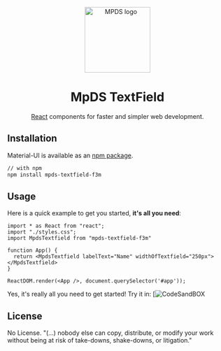 <p align="center">
  <a href="https://mpds.f3m.pt/" rel="noopener" target="_blank"><img width="150" src="https://imgur.com/OANOfLI" alt="MPDS logo"></a></p>
</p>

<h1 align="center">MpDS TextField</h1>

<div align="center">

[React](https://reactjs.org/) components for faster and simpler web development.
<!--
[![license](https://img.shields.io/badge/license-MIT-blue.svg)](https://github.com/mui-org/material-ui/blob/master/LICENSE)
[![npm latest package](https://img.shields.io/npm/v/@material-ui/core/latest.svg)](https://www.npmjs.com/package/@material-ui/core)
[![npm next package](https://img.shields.io/npm/v/@material-ui/core/next.svg)](https://www.npmjs.com/package/@material-ui/core)
[![npm downloads](https://img.shields.io/npm/dm/@material-ui/core.svg)](https://www.npmjs.com/package/@material-ui/core)
[![CircleCI](https://img.shields.io/circleci/project/github/mui-org/material-ui/next.svg)](https://app.circleci.com/pipelines/github/mui-org/material-ui?branch=next)
[![Coverage Status](https://img.shields.io/codecov/c/github/mui-org/material-ui/next.svg)](https://codecov.io/gh/mui-org/material-ui/branch/next)
[![Follow on Twitter](https://img.shields.io/twitter/follow/MaterialUI.svg?label=follow+Material-UI)](https://twitter.com/MaterialUI)
[![Dependabot Status](https://api.dependabot.com/badges/status?host=github&repo=mui-org/material-ui)](https://dependabot.com)
[![Average time to resolve an issue](https://isitmaintained.com/badge/resolution/mui-org/material-ui.svg)](https://isitmaintained.com/project/mui-org/material-ui 'Average time to resolve an issue')
[![Crowdin](https://badges.crowdin.net/material-ui-docs/localized.svg)](https://translate.material-ui.com/project/material-ui-docs)
[![Open Collective backers and sponsors](https://img.shields.io/opencollective/all/material-ui)](https://opencollective.com/material-ui) -->

</div>

## Installation

Material-UI is available as an [npm package](https://www.npmjs.com/package/@material-ui/core).

```sh
// with npm
npm install mpds-textfield-f3m

```

## Usage

Here is a quick example to get you started, **it's all you need**:

```tsx
import * as React from "react";
import "./styles.css";
import MpdsTextfield from "mpds-textfield-f3m"

function App() {
  return <MpdsTextfield labelText="Name" widthOfTextfield="250px"></MpdsTextfield>
}

ReactDOM.render(<App />, document.querySelector('#app'));
```

Yes, it's really all you need to get started! Try it in:
[![CodeSandBOX](https://codesandbox.io/)

## License

No License. "(...) nobody else can copy, distribute, or modify your work without being at risk of take-downs, shake-downs, or litigation."
